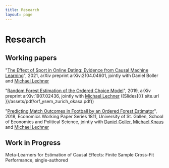 ```yaml
---
title: Research
layout: page
---
```


# Research

## Working papers

"[The Effect of Sport in Online Dating: Evidence from Causal Machine Learning](https://arxiv.org/pdf/2104.04601.pdf)", 2021, arXiv preprint arXiv:2104.04601, jointly with Daniel Boller and [Michael Lechner](https://www.michael-lechner.eu/)

"[Random Forest Estimation of the Ordered Choice Model](https://arxiv.org/pdf/1907.02436.pdf)", 2019, arXiv preprint arXiv:1907.02436, jointly with [Michael Lechner](https://www.michael-lechner.eu/) ([Slides]({{ site.url }}/assets/pdf/orf_ysem_zurich_okasa.pdf))


"[Predicting Match Outcomes in Football by an Ordered Forest Estimator](http://ux-tauri.unisg.ch/RePEc/usg/econwp/EWP-1811.pdf)", 2018,  Economics Working Paper Series 1811, University of St. Gallen, School of Economics and Political Science, jointly with [Daniel Goller](https://sites.google.com/site/mrdanielgoller), [Michael Knaus](https://mcknaus.github.io/) and [Michael Lechner](https://www.michael-lechner.eu/)

## Work in Progress

Meta-Learners for Estimation of Causal Effects: Finite Sample Cross-Fit Performance, single-authored
